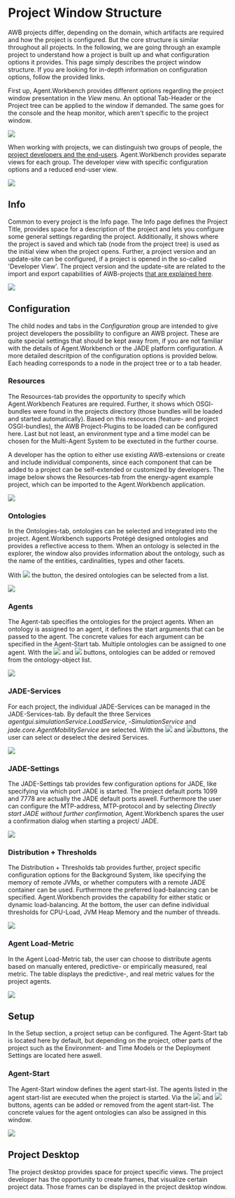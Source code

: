 # Project Window Structure

AWB projects differ, depending on the domain, which artifacts are required and how the project is configured. But the core structure is similar throughout all projects. In the following, we are going through an example project to understand how a project is built up and what configuration options it provides. This page simply describes the project window structure. If you are looking for in-depth information on configuration options, follow the provided links.

First up, Agent.Workbench provides different options regarding the project window presentation in the _View_ menu. An optional Tab-Header or the Project tree can be applied to the window if demanded. The same goes for the console and the heap monitor, which aren't specific to the project window.

![](../../.gitbook/assets/viewmenu.jpg)

When working with projects, we can distinguish two groups of people, the [project developers and the end-users](../../overview/#who-uses-agent-workbench). Agent.Workbench provides separate views for each group. The developer view with specific configuration options and a reduced end-user view. 

![](../../.gitbook/assets/projectviewscomparison.png)

## Info

Common to every project is the Info page. The Info page defines the Project Title, provides space for a description of the project and lets you configure some general settings regarding the project. Additionally, it shows where the project is saved and which tab \(node from the project tree\) is used as the initial view when the project opens. Further, a project version and an update-site can be configured, if a project is opened in the so-called 'Developer View'. The project version and the update-site are related to the import and export capabilities of AWB-projects [that are explained here](project-import-and-export.md).

![](../../.gitbook/assets/epinfopage.jpg)

## Configuration

The child nodes and tabs in the _Configuration_ group are intended to give project developers the possibility to configure an AWB project. These are quite special settings that should be kept away from, if you are not familiar with the details of Agent.Workbench or the JADE platform configuration. A more detailed descritpion of the configuration options is provided below. Each heading corresponds to a node in the project tree or to a tab header.

### Resources

The Resources-tab provides the opportunity to specify which Agent.Workbench Features are required. Further, it shows which OSGI- bundles were found in the projects directory \(those bundles will be loaded and started automatically\). Based on this resources \(feature- and project OSGI-bundles\), the AWB Project-Plugins to be loaded can be configured here. Last but not least, an environment type and a time model can be chosen for the Multi-Agent System to be exectuted in the further course. 

A developer has the option to either use existing AWB-extensions or create and include individual components, since each component that can be added to a project can be self-extended or customized by developers. The image below shows the Resources-tab from the energy-agent example project, which can be imported to the Agent.Workbench application.

![](../../.gitbook/assets/epenergyagentresources.jpg)

### Ontologies

In the Ontologies-tab, ontologies can be selected and integrated into the project. Agent.Workbench supports Protégé designed ontologies and provides a reflective access to them. When an ontology is selected in the explorer, the window also provides information about the ontology, such as the name of the entities, cardinalities, types and other facets.

With ![](../../.gitbook/assets/addontologybutton.jpg) the button, the desired ontologies can be selected from a list.

![](../../.gitbook/assets/epontologiestab.jpg)

### Agents

The Agent-tab specifies the ontologies for the project agents. When an ontology is assigned to an agent, it defines the start arguments that can be passed to the agent. The concrete values for each argument can be specified in the Agent-Start tab. Multiple ontologies can be assigned to one agent. With the ![](../../.gitbook/assets/addontologiebutton.jpg) and ![](../../.gitbook/assets/removeontolofybutton.jpg) buttons, ontologies can be added or removed from the ontology-object list.

![](../../.gitbook/assets/agentstab.jpg)

### JADE-Services

For each project, the individual JADE-Services can be managed in the JADE-Services-tab. By default the three Services _agentgui.simulationService.LoadService_, -_SimulationService_ and _jade.core.AgentMobilityService_ are selected. With the ![](../../.gitbook/assets/epjadeservicesbutton.jpg) and ![](../../.gitbook/assets/epjadeservicesbutton-2-.jpg)buttons, the user can select or deselect the desired Services.

![](../../.gitbook/assets/epjadeservicestab.jpg)

### JADE-Settings

The JADE-Settings tab provides few configuration options for JADE, like specifying via which port JADE is started. The project default ports 1099 and 7778 are actually the JADE default ports aswell. Furthermore the user can configure the MTP-address, MTP-protocol and by selecting _Directly start JADE without further confirmation,_ Agent.Workbench spares the user a confirmation dialog when starting a project/ JADE.

![](../../.gitbook/assets/jadesettings.jpg)

### Distribution + Thresholds

The Distribution + Thresholds tab provides further, project specific configuration options for the Background System, like specifying the memory of remote JVMs, or whether computers with a remote JADE container can be used. Furthermore the preferred load-balancing can be specified. Agent.Workbench provides the capability for either static or dynamic load-balancing. At the bottom, the user can define individual thresholds for CPU-Load, JVM Heap Memory and the number of threads.

![](../../.gitbook/assets/distribution+thresholdstab.jpg)

### Agent Load-Metric

In the Agent Load-Metric tab, the user can choose to distribute agents based on manually entered, predictive- or empirically measured, real metric. The table displays the predictive-, and real metric values for the project agents.

![](../../.gitbook/assets/agentloadmetrictab.jpg)

## Setup

In the Setup section, a project setup can be configured. The Agent-Start tab is located here by default, but depending on the project, other parts of the project such as the Environment- and Time Models or the Deployment Settings are located here aswell.

### Agent-Start

The Agent-Start window defines the agent start-list. The agents listed in the agent start-list are executed when the project is started. Via the ![](../../.gitbook/assets/addontologybutton.jpg) and ![](../../.gitbook/assets/deleteagentfromlistbutton.jpg) buttons, agents can be added or removed from the agent start-list. The concrete values for the agent ontologies can also be assigned in this window. 

![](../../.gitbook/assets/agent-starttab.jpg)

## Project Desktop

The project desktop provides space for project specific views. The project developer has the opportunity to create frames, that visualize certain project data. Those frames can be displayed in the project desktop window. 

